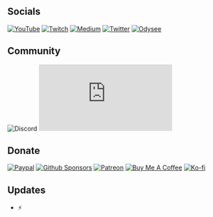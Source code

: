 ## Socials
[![YouTube](https://img.shields.io/badge/YouTube-FF0000?style=for-the-badge&logo=youtube&logoColor=white)](https://www.youtube.com/@rxnz17)
[![Twitch](https://img.shields.io/badge/Twitch-6441A4?style=for-the-badge&logo=twitch&logoColor=white)](https://www.twitch.tv/chrisatmachine)
[![Medium](https://img.shields.io/badge/Medium-000000?style=for-the-badge&logo=medium&logoColor=white)](https://medium.com/@rxnz)
[![Twitter](https://img.shields.io/badge/Twitter-1DA1F2?style=for-the-badge&logo=twitter&logoColor=white)](https://www.twitch.tv/rxnz17)
[![Odysee](https://img.shields.io/badge/Odysee-EF1970?style=for-the-badge&logo=odysee&logoColor=white)](https://odysee.com/@rxnz:f)

## Community
![Discord](https://img.shields.io/discord/701530051140780102?color=5260E6&label=Discord&logo=discord&logoColor=white&style=for-the-badge)
![Matrix](https://img.shields.io/matrix/atmachine-general:matrix.org?color=%230DBD8B&label=Matrix&logo=matrix&style=for-the-badge)

## Donate
[![Paypal](https://img.shields.io/badge/Paypal-00457C?style=for-the-badge&logo=paypal&logoColor=white)](https://paypal.com/paypalme/rxnz)
[![Github Sponsors](https://img.shields.io/badge/Sponsors-EA4AAA?style=for-the-badge&logo=github-sponsors&logoColor=white)](https://github.com/sponsors/rxnz)
[![Patreon](https://img.shields.io/badge/Patreon-FF424D?style=for-the-badge&logo=patreon&logoColor=white)](https://patreon.com/rxnz)
[![Buy Me A Coffee](https://img.shields.io/badge/Buy_Me_A_Coffee-FFDD00?style=for-the-badge&logo=buymeacoffee&logoColor=black)](https://buymeacoffee.com/rxnz)
[![Ko-fi](https://img.shields.io/badge/Kofi-Ff5E5B?style=for-the-badge&logo=kofi&logoColor=white)](https://ko-fi.com/rxnz)


## Updates
  - ⚡

